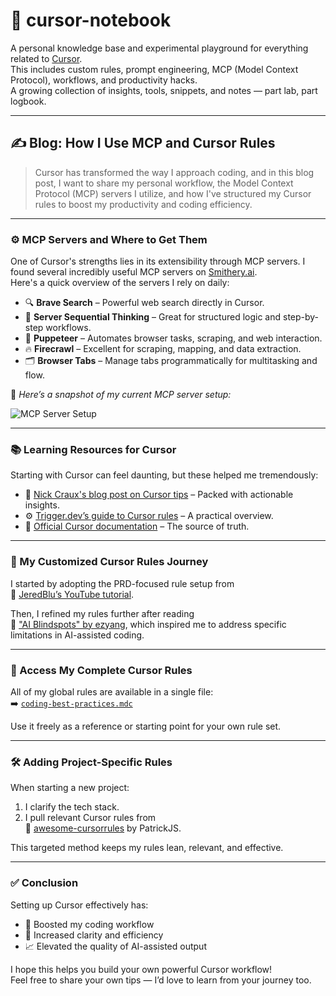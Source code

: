 # 📓 cursor-notebook

A personal knowledge base and experimental playground for everything related to [Cursor](https://cursor.so).  
This includes custom rules, prompt engineering, MCP (Model Context Protocol), workflows, and productivity hacks.  
A growing collection of insights, tools, snippets, and notes — part lab, part logbook.

---

## ✍️ Blog: How I Use MCP and Cursor Rules

> Cursor has transformed the way I approach coding, and in this blog post, I want to share my personal workflow, the Model Context Protocol (MCP) servers I utilize, and how I've structured my Cursor rules to boost my productivity and coding efficiency.

---

### ⚙️ MCP Servers and Where to Get Them

One of Cursor's strengths lies in its extensibility through MCP servers. I found several incredibly useful MCP servers on [Smithery.ai](https://smithery.ai/).  
Here's a quick overview of the servers I rely on daily:

- 🔍 **Brave Search** – Powerful web search directly in Cursor.
- 🧠 **Server Sequential Thinking** – Great for structured logic and step-by-step workflows.
- 🤖 **Puppeteer** – Automates browser tasks, scraping, and web interaction.
- 🔥 **Firecrawl** – Excellent for scraping, mapping, and data extraction.
- 🗂️ **Browser Tabs** – Manage tabs programmatically for multitasking and flow.

📸 *Here’s a snapshot of my current MCP server setup:*

![MCP Server Setup]([![image.png](https://i.postimg.cc/g0QVtJk0/image.png)](https://postimg.cc/CZCnzw8y))

---

### 📚 Learning Resources for Cursor

Starting with Cursor can feel daunting, but these helped me tremendously:

- 📝 [Nick Craux's blog post on Cursor tips](https://www.nickcraux.com/blog/cursor-tips) – Packed with actionable insights.
- ⚙️ [Trigger.dev’s guide to Cursor rules](https://trigger.dev/blog/cursor-rules) – A practical overview.
- 📘 [Official Cursor documentation](https://docs.cursor.com/context/rules-for-ai) – The source of truth.

---

### 🧩 My Customized Cursor Rules Journey

I started by adopting the PRD-focused rule setup from  
🎥 [JeredBlu’s YouTube tutorial](https://www.youtube.com/watch?v=41xaJsJ8GVc&ab_channel=JeredBlu).

Then, I refined my rules further after reading  
🧠 ["AI Blindspots" by ezyang](https://ezyang.github.io/ai-blindspots/), which inspired me to address specific limitations in AI-assisted coding.

---

### 📄 Access My Complete Cursor Rules

All of my global rules are available in a single file:  
➡️ [`coding-best-practices.mdc`](https://github.com/KalinYorgov/cursor-notebook/blob/main/coding-best-practices.mdc)

Use it freely as a reference or starting point for your own rule set.

---

### 🛠️ Adding Project-Specific Rules

When starting a new project:

1. I clarify the tech stack.
2. I pull relevant Cursor rules from  
   🔗 [awesome-cursorrules](https://github.com/PatrickJS/awesome-cursorrules?tab=readme-ov-file#contents) by PatrickJS.

This targeted method keeps my rules lean, relevant, and effective.

---

### ✅ Conclusion

Setting up Cursor effectively has:

- 🚀 Boosted my coding workflow
- 🧠 Increased clarity and efficiency
- 📈 Elevated the quality of AI-assisted output

I hope this helps you build your own powerful Cursor workflow!  
Feel free to share your own tips — I’d love to learn from your journey too.
